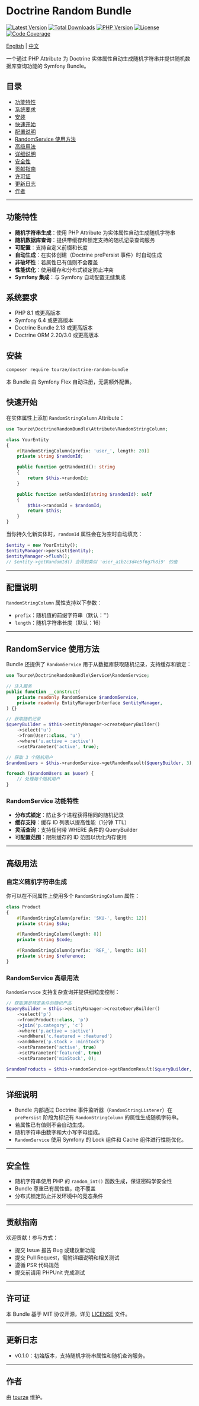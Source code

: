 # Doctrine Random Bundle

[![Latest Version](https://img.shields.io/packagist/v/tourze/doctrine-random-bundle.svg?style=flat-square)](https://packagist.org/packages/tourze/doctrine-random-bundle)
[![Total Downloads](https://img.shields.io/packagist/dt/tourze/doctrine-random-bundle.svg?style=flat-square)](https://packagist.org/packages/tourze/doctrine-random-bundle)
[![PHP Version](https://img.shields.io/packagist/php-v/tourze/doctrine-random-bundle.svg?style=flat-square)](https://packagist.org/packages/tourze/doctrine-random-bundle)
[![License](https://img.shields.io/packagist/l/tourze/doctrine-random-bundle.svg?style=flat-square)](https://packagist.org/packages/tourze/doctrine-random-bundle)
[![Code Coverage](https://codecov.io/gh/tourze/doctrine-random-bundle/branch/main/graph/badge.svg)](https://codecov.io/gh/tourze/doctrine-random-bundle)

[English](README.md) | [中文](README.zh-CN.md)

一个通过 PHP Attribute 为 Doctrine 实体属性自动生成随机字符串并提供随机数据库查询功能的 Symfony Bundle。

## 目录

- [功能特性](#功能特性)
- [系统要求](#系统要求)
- [安装](#安装)
- [快速开始](#快速开始)
- [配置说明](#配置说明)
- [RandomService 使用方法](#randomservice-使用方法)
- [高级用法](#高级用法)
- [详细说明](#详细说明)
- [安全性](#安全性)
- [贡献指南](#贡献指南)
- [许可证](#许可证)
- [更新日志](#更新日志)
- [作者](#作者)

---

## 功能特性

- **随机字符串生成**：使用 PHP Attribute 为实体属性自动生成随机字符串
- **随机数据库查询**：提供带缓存和锁定支持的随机记录查询服务
- **可配置**：支持自定义前缀和长度
- **自动生成**：在实体创建（Doctrine prePersist 事件）时自动生成
- **非破坏性**：若属性已有值则不会覆盖
- **性能优化**：使用缓存和分布式锁定防止冲突
- **Symfony 集成**：与 Symfony 自动配置无缝集成

## 系统要求

- PHP 8.1 或更高版本
- Symfony 6.4 或更高版本
- Doctrine Bundle 2.13 或更高版本
- Doctrine ORM 2.20/3.0 或更高版本

## 安装

```bash
composer require tourze/doctrine-random-bundle
```

本 Bundle 由 Symfony Flex 自动注册，无需额外配置。

## 快速开始

在实体属性上添加 `RandomStringColumn` Attribute：

```php
use Tourze\DoctrineRandomBundle\Attribute\RandomStringColumn;

class YourEntity
{
    #[RandomStringColumn(prefix: 'user_', length: 20)]
    private string $randomId;

    public function getRandomId(): string
    {
        return $this->randomId;
    }

    public function setRandomId(string $randomId): self
    {
        $this->randomId = $randomId;
        return $this;
    }
}
```

当你持久化新实体时，`randomId` 属性会在为空时自动填充：

```php
$entity = new YourEntity();
$entityManager->persist($entity);
$entityManager->flush();
// $entity->getRandomId() 会得到类似 'user_a1b2c3d4e5f6g7h8i9' 的值
```

---

## 配置说明

`RandomStringColumn` 属性支持以下参数：

- `prefix`：随机值的前缀字符串（默认：''）
- `length`：随机字符串长度（默认：16）

---

## RandomService 使用方法

Bundle 还提供了 `RandomService` 用于从数据库获取随机记录，支持缓存和锁定：

```php
use Tourze\DoctrineRandomBundle\Service\RandomService;

// 注入服务
public function __construct(
    private readonly RandomService $randomService,
    private readonly EntityManagerInterface $entityManager,
) {}

// 获取随机记录
$queryBuilder = $this->entityManager->createQueryBuilder()
    ->select('u')
    ->from(User::class, 'u')
    ->where('u.active = :active')
    ->setParameter('active', true);

// 获取 3 个随机用户
$randomUsers = $this->randomService->getRandomResult($queryBuilder, 3);

foreach ($randomUsers as $user) {
    // 处理每个随机用户
}
```

### RandomService 功能特性

- **分布式锁定**：防止多个进程获得相同的随机记录
- **缓存支持**：缓存 ID 列表以提高性能（1分钟 TTL）
- **灵活查询**：支持任何带 WHERE 条件的 QueryBuilder
- **可配置范围**：限制缓存的 ID 范围以优化内存使用

---

## 高级用法

### 自定义随机字符串生成

你可以在不同属性上使用多个 `RandomStringColumn` 属性：

```php
class Product
{
    #[RandomStringColumn(prefix: 'SKU-', length: 12)]
    private string $sku;

    #[RandomStringColumn(length: 8)]
    private string $code;

    #[RandomStringColumn(prefix: 'REF_', length: 16)]
    private string $reference;
}
```

### RandomService 高级用法

`RandomService` 支持复杂查询并提供细粒度控制：

```php
// 获取满足特定条件的随机产品
$queryBuilder = $this->entityManager->createQueryBuilder()
    ->select('p')
    ->from(Product::class, 'p')
    ->join('p.category', 'c')
    ->where('p.active = :active')
    ->andWhere('c.featured = :featured')
    ->andWhere('p.stock > :minStock')
    ->setParameter('active', true)
    ->setParameter('featured', true)
    ->setParameter('minStock', 0);

$randomProducts = $this->randomService->getRandomResult($queryBuilder, 5);
```

---

## 详细说明

- Bundle 内部通过 Doctrine 事件监听器（`RandomStringListener`）在 `prePersist` 阶段为标记有 `RandomStringColumn` 的属性生成随机字符串。
- 若属性已有值则不会自动生成。
- 随机字符串由数字和大小写字母组成。
- `RandomService` 使用 Symfony 的 Lock 组件和 Cache 组件进行性能优化。

---

## 安全性

- 随机字符串使用 PHP 的 `random_int()` 函数生成，保证密码学安全性
- Bundle 尊重已有属性值，绝不覆盖
- 分布式锁定防止并发环境中的竞态条件

---

## 贡献指南

欢迎贡献！参与方式：

- 提交 Issue 报告 Bug 或建议新功能
- 提交 Pull Request，需附详细说明和相关测试
- 遵循 PSR 代码规范
- 提交前请用 PHPUnit 完成测试

---

## 许可证

本 Bundle 基于 MIT 协议开源，详见 [LICENSE](LICENSE) 文件。

---

## 更新日志

- v0.1.0：初始版本，支持随机字符串属性和随机查询服务。

---

## 作者

由 [tourze](https://github.com/tourze) 维护。
